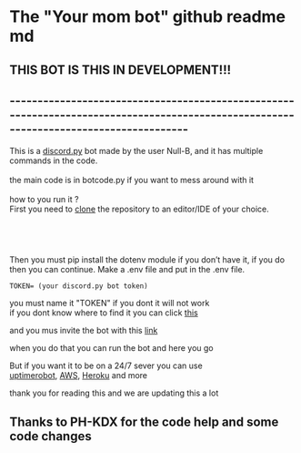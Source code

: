 # The "Your mom bot" github readme md
## THIS BOT IS THIS IN DEVELOPMENT!!!
## --------------------------------------------------------------------------------------------------------------------------------------
This is a [discord.py](https://discordpy.readthedocs.io/en/stable/) bot made by the user Null-B, and it has multiple commands in the code.<br> 
<br>
the main code is in botcode.py if you want to mess around with it
<br>
<br>
how to you run it ?<br> 
First you need to [clone](https://docs.github.com/en/github/creating-cloning-and-archiving-repositories/cloning-a-repository-from-github/cloning-a-repository) the repository to an editor/IDE of your choice.<br> 

## <br>

Then you must pip install the dotenv module if you don’t have it, if you do then you can continue. Make a .env file and put in the .env file. 

```
TOKEN= (your discord.py bot token)
```
you must name it "TOKEN" if you dont it will not work <br> 
if you dont know where to find it you can click [this](https://discord.com/developers/applications) <br> 

and you mus invite the bot with this [link](https://discord.com/api/oauth2/authorize?client_id=845624814249181224&permissions=2215115841&scope=bot)

when you do that you can run the bot and here you go <br> 


But if you want it to be on a 24/7 sever you can use <br>
[uptimerobot](https://uptimerobot.com/), [AWS](https://aws.amazon.com/), [Heroku](https://dashboard.heroku.com/apps) and more<br>

thank you for reading this and we are updating this a lot<br>


## Thanks to PH-KDX for the code help and some code changes